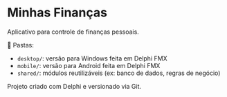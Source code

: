 # Minhas Finanças

Aplicativo para controle de finanças pessoais.

📁 Pastas:
- `desktop/`: versão para Windows feita em Delphi FMX
- `mobile/`: versão para Android feita em Delphi FMX
- `shared/`: módulos reutilizáveis (ex: banco de dados, regras de negócio)

Projeto criado com Delphi e versionado via Git.

